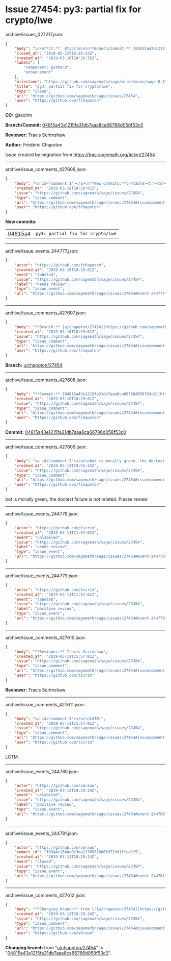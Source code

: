 # Issue 27454: py3: partial fix for crypto/lwe

archive/issues_027217.json:
```json
{
    "body": "\n\n**CC:**  @tscrim\n\n**Branch/Commit:** [04815a43e1215fa31db7aaa8ca66786d058f53c0](https://github.com/sagemath/sagetrac-mirror/commit/04815a43e1215fa31db7aaa8ca66786d058f53c0)\n\n**Reviewer:** Travis Scrimshaw\n\n**Author:** Fr\u00e9d\u00e9ric Chapoton\n\nIssue created by migration from https://trac.sagemath.org/ticket/27454\n\n",
    "closed_at": "2019-03-13T18:29:24Z",
    "created_at": "2019-03-10T10:28:35Z",
    "labels": [
        "component: python3",
        "enhancement"
    ],
    "milestone": "https://github.com/sagemath/sage/milestones/sage-8.7",
    "title": "py3: partial fix for crypto/lwe",
    "type": "issue",
    "url": "https://github.com/sagemath/sage/issues/27454",
    "user": "https://github.com/fchapoton"
}
```


**CC:**  @tscrim

**Branch/Commit:** [04815a43e1215fa31db7aaa8ca66786d058f53c0](https://github.com/sagemath/sagetrac-mirror/commit/04815a43e1215fa31db7aaa8ca66786d058f53c0)

**Reviewer:** Travis Scrimshaw

**Author:** Frédéric Chapoton

Issue created by migration from https://trac.sagemath.org/ticket/27454





---

archive/issue_comments_427606.json:
```json
{
    "body": "<a id='comment:1'></a>\n**New commits:**\n<table><tr><td><a href=\"https://github.com/sagemath/sagetrac-mirror/commit/04815a43e1215fa31db7aaa8ca66786d058f53c0\">04815a4</a></td><td><code>py3: partial fix for crypto/lwe</code></td></tr></table>\n",
    "created_at": "2019-03-10T10:29:01Z",
    "issue": "https://github.com/sagemath/sage/issues/27454",
    "type": "issue_comment",
    "url": "https://github.com/sagemath/sage/issues/27454#issuecomment-427606",
    "user": "https://github.com/fchapoton"
}
```

<a id='comment:1'></a>
**New commits:**
<table><tr><td><a href="https://github.com/sagemath/sagetrac-mirror/commit/04815a43e1215fa31db7aaa8ca66786d058f53c0">04815a4</a></td><td><code>py3: partial fix for crypto/lwe</code></td></tr></table>




---

archive/issue_events_244777.json:
```json
{
    "actor": "https://github.com/fchapoton",
    "created_at": "2019-03-10T10:29:01Z",
    "event": "labeled",
    "issue": "https://github.com/sagemath/sage/issues/27454",
    "label": "needs review",
    "type": "issue_event",
    "url": "https://github.com/sagemath/sage/issues/27454#event-244777"
}
```



---

archive/issue_comments_427607.json:
```json
{
    "body": "**Branch:** [u/chapoton/27454](https://github.com/sagemath/sagetrac-mirror/tree/u/chapoton/27454)",
    "created_at": "2019-03-10T10:29:01Z",
    "issue": "https://github.com/sagemath/sage/issues/27454",
    "type": "issue_comment",
    "url": "https://github.com/sagemath/sage/issues/27454#issuecomment-427607",
    "user": "https://github.com/fchapoton"
}
```

**Branch:** [u/chapoton/27454](https://github.com/sagemath/sagetrac-mirror/tree/u/chapoton/27454)



---

archive/issue_comments_427608.json:
```json
{
    "body": "**Commit:** [04815a43e1215fa31db7aaa8ca66786d058f53c0](https://github.com/sagemath/sagetrac-mirror/commit/04815a43e1215fa31db7aaa8ca66786d058f53c0)",
    "created_at": "2019-03-10T10:29:01Z",
    "issue": "https://github.com/sagemath/sage/issues/27454",
    "type": "issue_comment",
    "url": "https://github.com/sagemath/sage/issues/27454#issuecomment-427608",
    "user": "https://github.com/fchapoton"
}
```

**Commit:** [04815a43e1215fa31db7aaa8ca66786d058f53c0](https://github.com/sagemath/sagetrac-mirror/commit/04815a43e1215fa31db7aaa8ca66786d058f53c0)



---

archive/issue_comments_427609.json:
```json
{
    "body": "<a id='comment:2'></a>\nbot is morally green, the doctest failure is not related.  Please review",
    "created_at": "2019-03-11T19:55:33Z",
    "issue": "https://github.com/sagemath/sage/issues/27454",
    "type": "issue_comment",
    "url": "https://github.com/sagemath/sage/issues/27454#issuecomment-427609",
    "user": "https://github.com/fchapoton"
}
```

<a id='comment:2'></a>
bot is morally green, the doctest failure is not related.  Please review



---

archive/issue_events_244778.json:
```json
{
    "actor": "https://github.com/tscrim",
    "created_at": "2019-03-11T21:57:01Z",
    "event": "unlabeled",
    "issue": "https://github.com/sagemath/sage/issues/27454",
    "label": "needs review",
    "type": "issue_event",
    "url": "https://github.com/sagemath/sage/issues/27454#event-244778"
}
```



---

archive/issue_events_244779.json:
```json
{
    "actor": "https://github.com/tscrim",
    "created_at": "2019-03-11T21:57:01Z",
    "event": "labeled",
    "issue": "https://github.com/sagemath/sage/issues/27454",
    "label": "positive review",
    "type": "issue_event",
    "url": "https://github.com/sagemath/sage/issues/27454#event-244779"
}
```



---

archive/issue_comments_427610.json:
```json
{
    "body": "**Reviewer:** Travis Scrimshaw",
    "created_at": "2019-03-11T21:57:01Z",
    "issue": "https://github.com/sagemath/sage/issues/27454",
    "type": "issue_comment",
    "url": "https://github.com/sagemath/sage/issues/27454#issuecomment-427610",
    "user": "https://github.com/tscrim"
}
```

**Reviewer:** Travis Scrimshaw



---

archive/issue_comments_427611.json:
```json
{
    "body": "<a id='comment:3'></a>\nLGTM.",
    "created_at": "2019-03-11T21:57:01Z",
    "issue": "https://github.com/sagemath/sage/issues/27454",
    "type": "issue_comment",
    "url": "https://github.com/sagemath/sage/issues/27454#issuecomment-427611",
    "user": "https://github.com/tscrim"
}
```

<a id='comment:3'></a>
LGTM.



---

archive/issue_events_244780.json:
```json
{
    "actor": "https://github.com/vbraun",
    "created_at": "2019-03-13T18:29:24Z",
    "event": "unlabeled",
    "issue": "https://github.com/sagemath/sage/issues/27454",
    "label": "positive review",
    "type": "issue_event",
    "url": "https://github.com/sagemath/sage/issues/27454#event-244780"
}
```



---

archive/issue_events_244781.json:
```json
{
    "actor": "https://github.com/vbraun",
    "commit_id": "f8944c1684c0e3ea2276582666f8719d1ffca1f5",
    "created_at": "2019-03-13T18:29:24Z",
    "event": "closed",
    "issue": "https://github.com/sagemath/sage/issues/27454",
    "type": "issue_event",
    "url": "https://github.com/sagemath/sage/issues/27454#event-244781"
}
```



---

archive/issue_comments_427612.json:
```json
{
    "body": "**Changing branch** from \"[u/chapoton/27454](https://github.com/sagemath/sagetrac-mirror/tree/u/chapoton/27454)\" to \"[04815a43e1215fa31db7aaa8ca66786d058f53c0](https://github.com/sagemath/sagetrac-mirror/commit/04815a43e1215fa31db7aaa8ca66786d058f53c0)\".",
    "created_at": "2019-03-13T18:29:24Z",
    "issue": "https://github.com/sagemath/sage/issues/27454",
    "type": "issue_comment",
    "url": "https://github.com/sagemath/sage/issues/27454#issuecomment-427612",
    "user": "https://github.com/vbraun"
}
```

**Changing branch** from "[u/chapoton/27454](https://github.com/sagemath/sagetrac-mirror/tree/u/chapoton/27454)" to "[04815a43e1215fa31db7aaa8ca66786d058f53c0](https://github.com/sagemath/sagetrac-mirror/commit/04815a43e1215fa31db7aaa8ca66786d058f53c0)".
